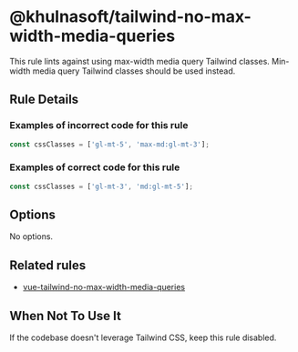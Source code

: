 # @khulnasoft/tailwind-no-max-width-media-queries

This rule lints against using max-width media query Tailwind classes.
Min-width media query Tailwind classes should be used instead.

## Rule Details

### Examples of **incorrect** code for this rule

```js
const cssClasses = ['gl-mt-5', 'max-md:gl-mt-3'];
```

### Examples of **correct** code for this rule

```js
const cssClasses = ['gl-mt-3', 'md:gl-mt-5'];
```

## Options

No options.

## Related rules

- [vue-tailwind-no-max-width-media-queries](./vue-tailwind-no-max-width-media-queries.md)

## When Not To Use It

If the codebase doesn't leverage Tailwind CSS, keep this rule disabled.
